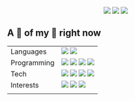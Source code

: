 <p align="center">
  <img src="https://img.shields.io/badge/Marco-ccc?style=for-the-badge&labelColor=ccc" />
  <a href="https://quintschaf.com"><img src="https://img.shields.io/badge/Company-Quintschaf-12a18e?style=for-the-badge&logo=quintschaf&labelColor=12a18e" /></a>
  <img src="https://img.shields.io/badge/Quinten-ccc?style=for-the-badge&labelColor=ccc" />
</p>

## A 📸 of my 🧠 right now
|    |    |
| -- | -- |
| Languages | <img src="https://img.shields.io/badge/Native-German-333?style=for-the-badge" /> <img src="https://img.shields.io/badge/Native-English-333?style=for-the-badge" /> |
| Programming | <img src="https://img.shields.io/badge/Rust-222?style=for-the-badge&logo=rust&labelColor=222" /> <img src="https://img.shields.io/badge/Swift-e94e35?style=for-the-badge&logo=swift&labelColor=e94e35&logoColor=white" /> <img src="https://img.shields.io/badge/Javascript-c5ae16?style=for-the-badge&logo=javascript&labelColor=c5ae16&logoColor=white" /> <img src="https://img.shields.io/badge/Typescript-166bc5?style=for-the-badge&logo=typescript&labelColor=166bc5&logoColor=white" /> |
| Tech | <img src="https://img.shields.io/badge/Unity-222?style=for-the-badge&logo=unity&labelColor=222&logoColor=white" /> <img src="https://img.shields.io/badge/React-555?style=for-the-badge&logo=react&labelColor=555&logoColor=61dafb" /> <img src="https://img.shields.io/badge/SwiftUI-ddd?style=for-the-badge&logo=swift&labelColor=ddd&logoColor=e94e35" /> <img src="https://img.shields.io/badge/Tauri-fdc131?style=for-the-badge&logo=tauri&labelColor=25c8db&logoColor=white" /> |
| Interests | <img src="https://img.shields.io/badge/Blockchain-222?style=for-the-badge&logo=bitcoin&labelColor=222&logoColor=white" /> <img src="https://img.shields.io/badge/💸-Financial%20Technology-222?style=for-the-badge&labelColor=222&logoColor=white" /> <img src="https://img.shields.io/badge/Anteaters-222?style=for-the-badge&labelColor=222&logoColor=white" /> |
|    |    |

<!-- 
## Contribution Graph

![SplittyDev](https://splitty-github-activity-graph.herokuapp.com/graph?username=SplittyDev&theme=nord&radius=5&hide_border=true&hide_title=true)
-->

<!-- Links -->

[Quintschaf]: https://github.com/Quintschaf
[Compeon]: https://github.com/compeon
<!-- [img1]: https://raw.githubusercontent.com/SplittyDev/splittydev/master/profile-summary-card-output/github_dark/0-profile-details.svg -->
[img2]: https://raw.githubusercontent.com/SplittyDev/splittydev/master/profile-summary-card-output/nord_dark/1-repos-per-language.svg
[img3]: https://raw.githubusercontent.com/SplittyDev/splittydev/master/profile-summary-card-output/nord_dark/2-most-commit-language.svg
[stats]: https://github-readme-stats.vercel.app/api?username=splittydev&count_private=true&show_icons=true&hide_border=true
[stats2]: https://github-readme-stats.vercel.app/api?username=splittydev&count_private=true&theme=nord&show_icons=true&hide_border=false
